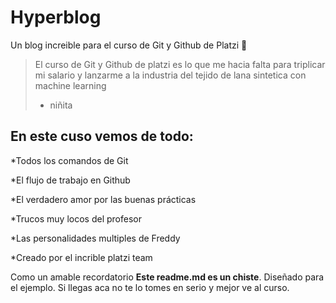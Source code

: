 # Hyperblog 
Un blog increible para el curso de Git y Github de Platzi 💚
>El curso de Git y Github de platzi es lo que me hacia falta para triplicar mi salario y lanzarme a la industria del tejido de lana sintetica con machine learning
> - niñita

## En este cuso vemos de todo: 

*Todos los comandos de Git

*El flujo de trabajo en Github

*El verdadero amor por las buenas prácticas

*Trucos muy locos del profesor

*Las personalidades multiples de Freddy

*Creado por el incrible platzi team

Como un amable recordatorio **Este readme.md es un chiste**. Diseñado para el ejemplo. Si llegas aca no te lo tomes en serio y mejor ve al curso.